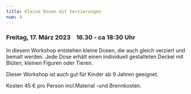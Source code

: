 ```yaml
---
title: Kleine Dosen mit Verzierungen
num: 4
---
```


### Freitag, 17. März 2023    16.30 - ca 18:30 Uhr

In diesem Workshop entstehen kleine Dosen, die auch gleich verziert und bemalt werden. Jede Dose erhält einen individuell gestalteten Deckel mit Blüten, kleinen Figuren oder Tieren.

Dieser Workshop ist auch gut für Kinder ab 9 Jahren geeignet.

Kosten 45 € pro Person incl.Material -und Brennkosten.
